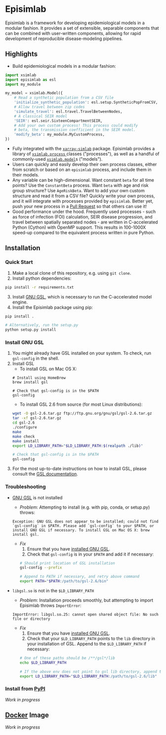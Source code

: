 # Episimlab

Episimlab is a framework for developing epidemiological models in a modular fashion. It provides a set of extensible, separable components that can be combined with user-written components, allowing for rapid development of reproducible disease-modeling pipelines.

## Highlights

* Build epidemiological models in a modular fashion:

```python
import xsimlab
import episimlab as esl
import my_module

my_model = xsimlab.Model({
    # Read a synthetic population from a CSV file
    'initialize_synthetic_population': esl.setup.SyntheticPopFromCSV,
    # Allow travel between zip codes
    'simulate_travel': esl.travel.TravelBetweenNodes,
    # A classical SEIR model
    'SEIR': esl.seir.SixteenCompartmentSEIR,
    # Add your own custom process! This process could modify
    # beta, the transmission coefficient in the SEIR model.
    'modify_beta': my_module.MyCustomProcess,
})
```

* Fully integrated with the [`xarray-simlab`](https://xarray-simlab.readthedocs.io/) package. Episimlab provides a library of [`xsimlab.process` ]() classes ("processes"), as well as a handful of commonly-used [`xsimlab.model`]()s ("models").
* Users can quickly and easily develop their own process classes, either from scratch or based on an `episimlab` process, and include them in their models.
* Any variable can be high-dimensional. Want constant `beta` for all time points? Use the `ConstantBeta` process. Want `beta` with age and risk group structure? Use `AgeRiskBeta`. Want to add your own custom structure and read it from a CSV file? Quickly write your own process, and it will integrate with processes provided by `episimlab`. Better yet, push your new process in a [Pull Request](CONTRIBUTING.md) so that others can use it!
* Good performance under the hood. Frequently used processes - such as force of infection (FOI) calculation, SEIR disease progression, and travel between spatially separated nodes - are written in C-accelerated Python (Cython) with OpenMP support. This results in 100-1000X speed-up compared to the equivalent process written in pure Python.

## Installation

### Quick Start

1. Make a local clone of this repository, e.g. using `git clone`.
2. Install python dependencies:
```bash
pip install -r requirements.txt
```
3. Install [GNU GSL](#install-gnu-gsl), which is necessary to run the C-accelerated model engine.
4. Install the Episimlab package using pip:
```bash
pip install .

# Alternatively, run the setup.py
python setup.py install
```

### Install GNU GSL

1. You might already have GSL installed on your system. To check, run `gsl-config` in the shell.
2. Install GSL
    * To install GSL on Mac OS X:
    ```[bash](bash)
    # Install using HomeBrew
    brew install gsl

    # Check that gsl-config is in the $PATH
    gsl-config
    ```
    * To install GSL 2.6 from source (for most Linux distributions):
    ```bash
    wget -O gsl-2.6.tar.gz ftp://ftp.gnu.org/gnu/gsl/gsl-2.6.tar.gz
    tar -xf gsl-2.6.tar.gz
    cd gsl-2.6
    ./configure
    make
    make check
    make install
    export LD_LIBRARY_PATH="$LD_LIBRARY_PATH:$(realpath ./lib)"

    # Check that gsl-config is in the $PATH
    gsl-config
    ```
3. For the most up-to-date instructions on how to install GSL, please consult the [GSL documentation](https://www.gnu.org/software/gsl/doc/html/).

### Troubleshooting

* [GNU GSL][1] is not installed
    * _Problem_: Attempting to install (e.g. with pip, conda, or setup.py) throws:
    ```
    Exception: GNU GSL does not appear to be installed; could not find `gsl-config` in $PATH. Please add `gsl-config` to your $PATH, or install GNU GSL if necessary. To install GSL on Mac OS X: brew install gsl.
    ```
    * _Fix_
        1. Ensure that you have [installed GNU GSL](#install-gnu-gsl).
        2. Check that `gsl-config` is in your `$PATH` and add it if necessary:
        ```bash
        # Should print location of GSL installation
        gsl-config --prefix

        # Append to PATH if necessary, and retry above command
        export PATH="$PATH:/path/to/gsl-2.6/bin"
        ```

* `libgsl.so` is not in the `$LD_LIBRARY_PATH`
    * _Problem_: Installation proceeds smoothly, but attempting to import Episimlab throws `ImportError`:
    ```
    ImportError: libgsl.so.25: cannot open shared object file: No such file or directory
    ```
    * _Fix_
        1. Ensure that you have [installed GNU GSL](#install-gnu-gsl).
        2. Check that your `$LD_LIBRARY_PATH` points to the `lib` directory in your installation of GSL. Append to the `$LD_LIBRARY_PATH` if necessary:
        ```bash
        # One of these paths should be /**/gsl*/lib
        echo $LD_LIBRARY_PATH

        # If the above env does not point to gsl lib directory, append to the LD_LIBRARY_PATH
        export LD_LIBRARY_PATH="$LD_LIBRARY_PATH:/path/to/gsl-2.6/lib"
        ```

### Install from [PyPI](https://pypi.org/)

_Work in progress_

## [Docker](https://www.docker.com/) Image

_Work in progress_

[1]: https://www.gnu.org/software/gsl/
